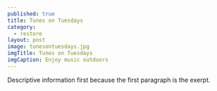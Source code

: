 ```yaml
---
published: true
title: Tunes on Tuesdays
category:
  - restore
layout: post
image: tunesontuesdays.jpg
imgTitle: Tunes on Tuesdays
imgCaption: Enjoy music outdoors
---
```

Descriptive information first because the first paragraph is the exerpt.
